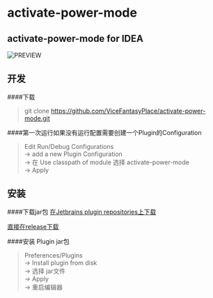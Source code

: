 activate-power-mode
====

activate-power-mode for IDEA
-------

![PREVIEW](https://github.com/ViceFantasyPlace/activate-power-mode/blob/master/ActivatePowerModePreview.gif?raw=true) 

开发
-------

####下载
>git clone https://github.com/ViceFantasyPlace/activate-power-mode.git

####第一次运行如果没有运行配置需要创建一个Plugin的Configuration
>Edit Run/Debug Configurations <br>
>-> add a new Plugin Configuration <br>
>-> 在 Use classpath of module 选择 activate-power-mode <br>
>-> Apply <br>

安装
-------

####下载jar包
[在Jetbrains plugin repositories上下载](https://plugins.jetbrains.com/plugin/8330?pr=idea)

[直接在release下载](https://github.com/ViceFantasyPlace/activate-power-mode/releases)

####安装 Plugin jar包
>Preferences/Plugins <br>
>-> Install plugin from disk <br>
>-> 选择 jar文件 <br>
>-> Apply <br>
>-> 重启编辑器 <br>
